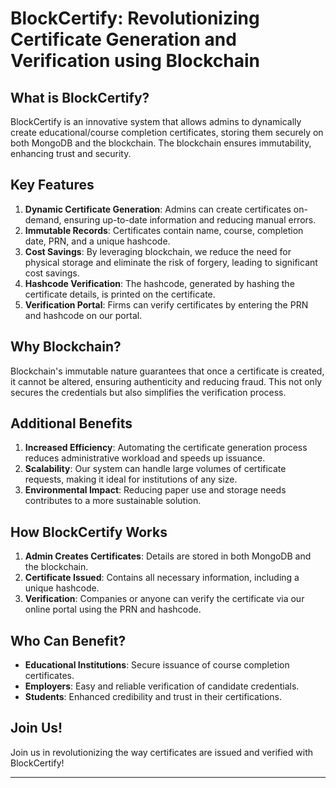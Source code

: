 # BlockCertify: Revolutionizing Certificate Generation and Verification using Blockchain

## What is BlockCertify?
BlockCertify is an innovative system that allows admins to dynamically create educational/course completion certificates, storing them securely on both MongoDB and the blockchain. The blockchain ensures immutability, enhancing trust and security.

## Key Features
1. **Dynamic Certificate Generation**: Admins can create certificates on-demand, ensuring up-to-date information and reducing manual errors.
2. **Immutable Records**: Certificates contain name, course, completion date, PRN, and a unique hashcode.
3. **Cost Savings**: By leveraging blockchain, we reduce the need for physical storage and eliminate the risk of forgery, leading to significant cost savings.
4. **Hashcode Verification**: The hashcode, generated by hashing the certificate details, is printed on the certificate.
5. **Verification Portal**: Firms can verify certificates by entering the PRN and hashcode on our portal.

## Why Blockchain?
Blockchain's immutable nature guarantees that once a certificate is created, it cannot be altered, ensuring authenticity and reducing fraud. This not only secures the credentials but also simplifies the verification process.

## Additional Benefits
1. **Increased Efficiency**: Automating the certificate generation process reduces administrative workload and speeds up issuance.
2. **Scalability**: Our system can handle large volumes of certificate requests, making it ideal for institutions of any size.
3. **Environmental Impact**: Reducing paper use and storage needs contributes to a more sustainable solution.

## How BlockCertify Works
1. **Admin Creates Certificates**: Details are stored in both MongoDB and the blockchain.
2. **Certificate Issued**: Contains all necessary information, including a unique hashcode.
3. **Verification**: Companies or anyone can verify the certificate via our online portal using the PRN and hashcode.

## Who Can Benefit?
- **Educational Institutions**: Secure issuance of course completion certificates.
- **Employers**: Easy and reliable verification of candidate credentials.
- **Students**: Enhanced credibility and trust in their certifications.

## Join Us!
Join us in revolutionizing the way certificates are issued and verified with BlockCertify!

---
